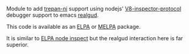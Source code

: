 Module to add [trepan-ni](https://www.npmjs.com/package/trepan-ni) support
using nodejs'
[V8-inspector-protocol](https://chromedevtools.github.io/devtools-protocol/v8/Debugger)
debugger support to emacs
[realgud](https://elpa.gnu.org/packages/realgud.html).

This code is available as an [ELPA](https://elpa.gnu.org/packages/realgud-trepan-ni.html)
or [MELPA](https://melpa.org/#/realgud-trepan-ni) package.

It is similar to [ELPA node inspect](https://elpa.gnu.org/packages/realgud-node-inspect.html) but the realgud interaction here is far superior.
